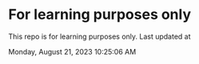 # For learning purposes only
This repo is for learning purposes only.
Last updated at

Monday, August 21, 2023 10:25:06 AM

